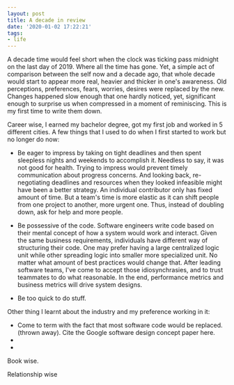 ```yaml
---
layout: post
title: A decade in review
date: '2020-01-02 17:22:21'
tags:
- life
---
```


A decade time would feel short when the clock was ticking pass midnight on the last day of 2019. Where all the time has gone. Yet, a simple act of comparison between the self now and a decade ago, that whole decade would start to appear more real, heavier and thicker in one's awareness. Old perceptions, preferences, fears, worries, desires were replaced by the new. Changes happened slow enough that one hardly noticed, yet, significant enough to surprise us when compressed in a moment of reminiscing. This is my first time to write them down.

Career wise, I earned my bachelor degree, got my first job and worked in 5 different cities. A few things that I used to do when I first started to work but no longer do now:

- Be eager to impress by taking on tight deadlines and then spent sleepless nights and weekends to accomplish it. Needless to say, it was not good for health. Trying to impress would prevent timely communication about progress concerns. And looking back, re-negotiating deadlines and resources when they looked infeasible might have been a better strategy. An individual contributor only has fixed amount of time. But a team's time is more elastic as it can shift people from one project to another, more urgent one. Thus, instead of doubling down, ask for help and more people. 

- Be possessive of the code. Software engineers write code based on their mental concept of how a system would work and interact. Given the same business requirements, individuals have different way of structuring their code. One may prefer having a large centralized logic unit while other spreading logic into smaller more specialized unit. No matter what amount of best practices would change that. After leading software teams, I've come to accept those idiosynchrasies, and to trust teammates to do what reasonable. In the end, performance metrics and business metrics will drive system designs. 

- Be too quick to do stuff. 

Other thing I learnt about the industry and my preference working in it:
- Come to term with the fact that most software code would be replaced. (thrown away). Cite the Google software design concept paper here. 
- 
- 

Book wise. 

Relationship wise
